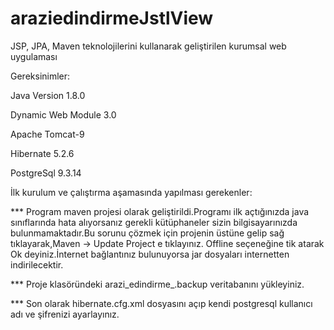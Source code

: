 # araziedindirmeJstlView
JSP, JPA, Maven teknolojilerini kullanarak geliştirilen kurumsal web uygulaması

Gereksinimler:

Java Version 1.8.0

Dynamic Web Module 3.0

Apache Tomcat-9

Hibernate 5.2.6

PostgreSql 9.3.14

İlk kurulum ve çalıştırma aşamasında yapılması gerekenler:

*** Program maven projesi olarak geliştirildi.Programı ilk açtığınızda java sınıflarında hata alıyorsanız gerekli kütüphaneler sizin 
bilgisayarınızda bulunmamaktadır.Bu sorunu çözmek için projenin üstüne gelip sağ tıklayarak,Maven -> Update Project e tıklayınız. 
Offline seçeneğine tik atarak Ok deyiniz.İnternet bağlantınız bulunuyorsa jar dosyaları internetten indirilecektir.

*** Proje klasöründeki arazi_edindirme_.backup veritabanını yükleyiniz.

*** Son olarak hibernate.cfg.xml dosyasını açıp kendi postgresql kullanıcı adı ve şifrenizi ayarlayınız.
